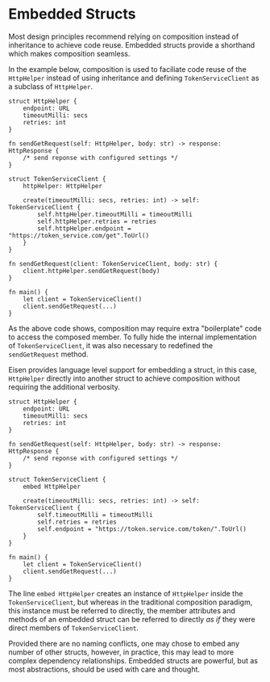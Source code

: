 # Embedded Structs
Most design principles recommend relying on composition instead of inheritance to achieve code reuse. Embedded structs provide a shorthand which makes composition seamless.

In the example below, composition is used to faciliate code reuse of the `HttpHelper` instead of using inheritance and defining `TokenServiceClient` as a subclass of `HttpHelper`.

```eisen
struct HttpHelper {
    endpoint: URL
    timeoutMilli: secs
    retries: int
}

fn sendGetRequest(self: HttpHelper, body: str) -> response: HttpResponse {
    /* send reponse with configured settings */
}

struct TokenServiceClient {
    httpHelper: HttpHelper

    create(timeoutMilli: secs, retries: int) -> self: TokenServiceClient {
        self.httpHelper.timeoutMilli = timeoutMilli
        self.httpHelper.retries = retries
        self.httpHelper.endpoint = "https://token_service.com/get".ToUrl()
    }
}

fn sendGetRequest(client: TokenServiceClient, body: str) {
    client.httpHelper.sendGetRequest(body)
}

fn main() {
    let client = TokenServiceClient()
    client.sendGetRequest(...)
}
```

As the above code shows, composition may require extra "boilerplate" code to access the composed member. To fully hide the internal implementation of `TokenServiceClient`, it was also necessary to redefined the `sendGetRequest` method.

Eisen provides language level support for embedding a struct, in this case, `HttpHelper` directly into another struct to achieve composition without requiring the additional verbosity.

```eisen
struct HttpHelper {
    endpoint: URL
    timeoutMilli: secs
    retries: int
}

fn sendGetRequest(self: HttpHelper, body: str) -> response: HttpResponse {
    /* send reponse with configured settings */
}

struct TokenServiceClient {
    embed HttpHelper

    create(timeoutMilli: secs, retries: int) -> self: TokenServiceClient {
        self.timeoutMilli = timeoutMilli
        self.retries = retries
        self.endpoint = "https://token.service.com/token/".ToUrl()
    }
}

fn main() {
    let client = TokenServiceClient()
    client.sendGetRequest(...)
}
```

The line `embed HttpHelper` creates an instance of `HttpHelper` inside the `TokenServiceClient`, but whereas in the traditional composition paradigm, this instance must be referred to directly, the member attributes and methods of an embedded struct can be referred to directly _as if_ they were direct members of `TokenServiceClient`.

Provided there are no naming conflicts, one may chose to embed any number of other structs, however, in practice, this may lead to more complex dependency relationships. Embedded structs are powerful, but as most abstractions, should be used with care and thought.